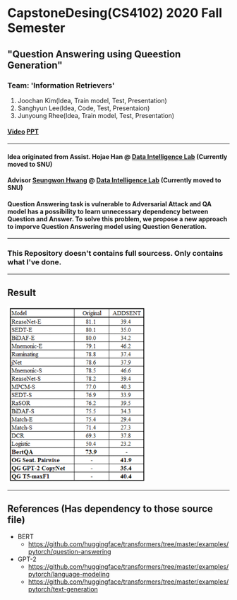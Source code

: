 # CapstoneDesing(CS4102) 2020 Fall Semester
## "Question Answering using Queestion Generation"

### Team: '**Information Retrievers**'
  1. Joochan Kim(Idea, Train model, Test, Presentation)
  2. Sanghyun Lee(Idea, Code, Test, Presentaion)
  3. Junyoung Rhee(Idea, Train model, Test, Presentation)

#### [Video](https://www.youtube.com/watch?v=_2qmsbfT5gk) [PPT](https://github.com/TikaToka/CapstoneFall/tree/main/presentation)

***
#### Idea originated from Assist. Hojae Han @ [Data Intelligence Lab](http://dilab.yonsei.ac.kr/) (Currently moved to SNU)
#### Advisor [Seungwon Hwang](https://seungwonh.github.io/) @ [Data Intelligence Lab](http://dilab.yonsei.ac.kr/) (Currently moved to SNU)


#### Question Answering task is vulnerable to Adversarial Attack and QA model has a possibility to learn unnecessary dependency between Question and Answer. To solve this problem, we propose a new approach to imporve Question Answering model using Question Generation.

***

### This Repository doesn't contains full sourcess. Only contains what I've done.

***

## Result
![Result](https://github.com/TikaToka/CapstoneFall/blob/main/presentation/result/Result.PNG)

***

## References (Has dependency to those source file)
- BERT
  * https://github.com/huggingface/transformers/tree/master/examples/pytorch/question-answering
- GPT-2
  * https://github.com/huggingface/transformers/tree/master/examples/pytorch/language-modeling 
  * https://github.com/huggingface/transformers/tree/master/examples/pytorch/text-generation


